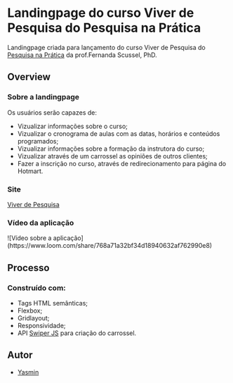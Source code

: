 # Landingpage do curso Viver de Pesquisa do Pesquisa na Prática
 Landingpage criada para lançamento do curso Viver de Pesquisa do <a href="https://www.instagram.com/pesquisanapratica/" target="_blank">Pesquisa na Prática</a> da prof.Fernanda Scussel, PhD.
 <h2> Overview </h2>
 <h3>Sobre a landingpage</h3>
 <p>Os usuários serão capazes de:</p>
 <ul>
 <li>Vizualizar informações sobre o curso;</li>
 <li>Vizualizar o cronograma de aulas com as datas, horários e conteúdos programados;</li>
 <li>Vizualizar informações sobre a formação da instrutora do curso;</li>
 <li>Vizualizar através de um carrossel as opiniões de outros clientes;</li>
 <li>Fazer a inscrição no curso, através de redirecionamento para página do Hotmart.</li>
 </ul>
 <h3>Site</h3>
 <a href="https://yasmingonc.github.io/pesquisanapratica-landingpage/" target="_blank">Viver de Pesquisa</a>
 <h3>Vídeo da aplicação</h3>
 ![Vídeo sobre a aplicação](https://www.loom.com/share/768a71a32bf34d18940632af762990e8)
 <h2> Processo </h2>
 <h3>Construído com:</h3>
 <ul>
 <li>Tags HTML semânticas;</li>
 <li>Flexbox;</li>
 <li>Gridlayout;</li>
 <li>Responsividade;</li>
 <li>API <a href="https://swiperjs.com/swiper-api#navigation" target="_blank">Swiper JS</a> para criação do carrossel.</li>
 </ul>
 <h2> Autor </h2>
 <ul>
 <li><a href="https://highlightjs.org/" target="_blank">Yasmin</a></li>
 </ul>

